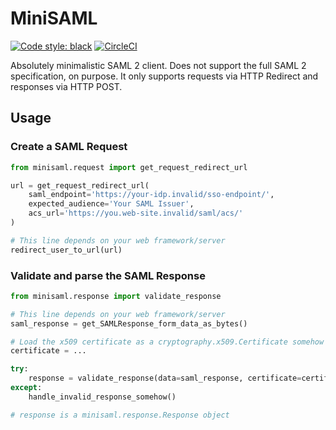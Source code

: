 # MiniSAML


[![Code style: black](https://img.shields.io/badge/code%20style-black-000000.svg)](https://github.com/psf/black)
[![CircleCI](https://circleci.com/gh/HENNGE/minisaml.svg?style=svg)](https://circleci.com/gh/HENNGE/minisaml)


Absolutely minimalistic SAML 2 client. Does not support the full SAML 2 specification, on purpose.
It only supports requests via HTTP Redirect and responses via HTTP POST.


## Usage


### Create a SAML Request

```python
from minisaml.request import get_request_redirect_url

url = get_request_redirect_url(
    saml_endpoint='https://your-idp.invalid/sso-endpoint/', 
    expected_audience='Your SAML Issuer', 
    acs_url='https://you.web-site.invalid/saml/acs/'
)

# This line depends on your web framework/server
redirect_user_to_url(url)
```

### Validate and parse the SAML Response

```python
from minisaml.response import validate_response

# This line depends on your web framework/server
saml_response = get_SAMLResponse_form_data_as_bytes() 

# Load the x509 certificate as a cryptography.x509.Certificate somehow
certificate = ...

try:
    response = validate_response(data=saml_response, certificate=certificate, expected_audience='Your SAML Issuer')
except:
    handle_invalid_response_somehow()

# response is a minisaml.response.Response object
```
